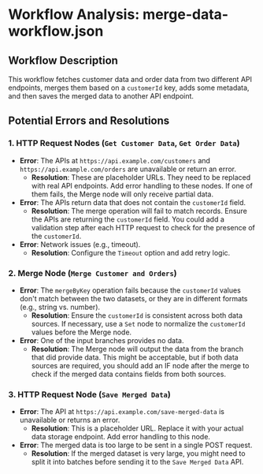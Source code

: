 # Workflow Analysis: merge-data-workflow.json

## Workflow Description

This workflow fetches customer data and order data from two different API endpoints, merges them based on a `customerId` key, adds some metadata, and then saves the merged data to another API endpoint.

## Potential Errors and Resolutions

### 1. HTTP Request Nodes (`Get Customer Data`, `Get Order Data`)

*   **Error**: The APIs at `https://api.example.com/customers` and `https://api.example.com/orders` are unavailable or return an error.
    *   **Resolution**: These are placeholder URLs. They need to be replaced with real API endpoints. Add error handling to these nodes. If one of them fails, the Merge node will only receive partial data.
*   **Error**: The APIs return data that does not contain the `customerId` field.
    *   **Resolution**: The merge operation will fail to match records. Ensure the APIs are returning the `customerId` field. You could add a validation step after each HTTP request to check for the presence of the `customerId`.
*   **Error**: Network issues (e.g., timeout).
    *   **Resolution**: Configure the `Timeout` option and add retry logic.

### 2. Merge Node (`Merge Customer and Orders`)

*   **Error**: The `mergeByKey` operation fails because the `customerId` values don't match between the two datasets, or they are in different formats (e.g., string vs. number).
    *   **Resolution**: Ensure the `customerId` is consistent across both data sources. If necessary, use a `Set` node to normalize the `customerId` values before the Merge node.
*   **Error**: One of the input branches provides no data.
    *   **Resolution**: The Merge node will output the data from the branch that did provide data. This might be acceptable, but if both data sources are required, you should add an IF node after the merge to check if the merged data contains fields from both sources.

### 3. HTTP Request Node (`Save Merged Data`)

*   **Error**: The API at `https://api.example.com/save-merged-data` is unavailable or returns an error.
    *   **Resolution**: This is a placeholder URL. Replace it with your actual data storage endpoint. Add error handling to this node.
*   **Error**: The merged data is too large to be sent in a single POST request.
    *   **Resolution**: If the merged dataset is very large, you might need to split it into batches before sending it to the `Save Merged Data` API.
